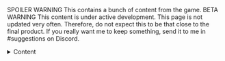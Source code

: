 SPOILER WARNING
This contains a bunch of content from the game.
BETA WARNING
This content is under active development. This page is not updated very often. Therefore, do not expect this to be that close to the final product. If you really want me to keep something, send it to me in #suggestions on Discord.
<details>
<summary>Content</summary>
Multiple endings:
-  Forgiven:
    - Standard ending
    - Forgives the guy, he gets emotional ("i didn't think you were this nice"), apologizes and asks to join you
    - If you say yes, he and <His Faction>'s ships are added to your fleet
    - If you say no, he disappears, and <His Faction>'s ships are appear, friendly and willing to trade at a huge discount
-  Revenge: Exiled: 
    - 2nd standard ending
    - Send traitor to pocket dimension
    - Unlocks endings Punished and Collapse
    - No universe changes
-  Revenge: Murderous:
    -  3rd standard ending
    - Just kills the dude
    - <His Faction>'s ships appear, extremly hostile
-  Punished:
    - Extension
    - Feel bad for exiling the guy and retrieve him
    - <need effects>
-  Collapse:
    - Extension
    - Send extreme amounts of energy into his pocket dimension, destroying it and him
    - <His Faction>'s ships appear, they actively seek you out in large fleets to destroy you
- Slaughter:
    - Alternate ending, unlock by destroying every ship that attacks you (including the final battle)
    - Choice between exile and death
     - Exile: same as Revenge: Exiled but different dialogue and his factions ships appear neutral (continuations also have different dialogue)
     - Death: Vaporize them: The main dimension forms a squad to prevent you from ever entering the main dimension, forcing you to stay exiled
-  Genocide:
    - Alternate ending, unlock by destroying every ship, colony, life form and only using robots
    - Chokes to death the traitor with a Handheld Gravity Manipulator and than vaporize their body with a Vaporization Cannon
    - The main dimension opens multiple pocket dimensional portals, and unites with all lifeforms to invade the Frostvoid, not content until their destruction or your death
- Peaceful
  - Alternate ending, unlock by never attacking anyone (if you are attacked you can still fight back
  - Choices are basically the same as normal but with different dialogue
     - Collapse exists but cannot be chosen (I'm not that evil)
     - Murderous exists but cannot be chosen (I'm not that evil)
- Pacifist:
  - Alternate ending, unlock by surviving everyone, never firing a weapon,
</details>
